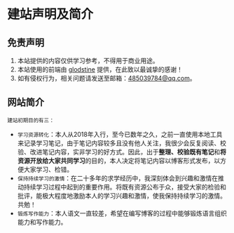# 建站声明及简介
## 免责声明
1. 本站提供的内容仅供学习参考，不得用于商业用途。
2. 本站使用的前端由 [glodstine](https://github.com/goldstine/goldstine.github.io) 提供，在此致以最诚挚的感谢！
3. 如有侵权行为，相关问题请发送至邮箱：[485039784@qq.com](mailto:485039784@qq.com)。
## 网站简介
    建站初期目的有三：
- `学习资源转化`：本人从2018年入行，至今已数年之久，之前一直使用本地工具来记录学习笔记，由于笔记内容较多且没有他人关注，我很少会反复阅读、校验、改进笔记内容，实非学习的好方式。因此，出于**整理、校验既有笔记**和**将资源开放给大家共同学习**的目的，本人决定将笔记内容以博客形式发布，以方便大家学习、检错。
- `保持持续学习的激情`：在二十多年的求学经历中，我深刻体会到兴趣和激情在推动持续学习过程中起到的重要作用。将既有资源公布于众，接受大家的检验和批评，能极大程度地激励本人的学习兴趣和激情，使我保持持续学习的激情。共勉！
- `锻炼写作能力`：本人语文一直较差，希望在编写博客的过程中能够锻炼语言组织能力和写作能力。
